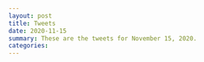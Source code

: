 ```yaml
---
layout: post
title: Tweets
date: 2020-11-15
summary: These are the tweets for November 15, 2020.
categories:
---
```


